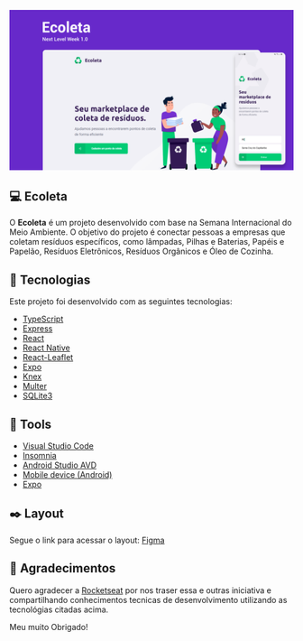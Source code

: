 ![Capa](https://github.com/lucasdzuc/Ecoleta/blob/master/assets/capa-readme.png)

## :computer: Ecoleta
O <b>Ecoleta</b> é um projeto desenvolvido com base na Semana Internacional do Meio Ambiente. O objetivo do projeto é conectar pessoas a empresas que coletam resíduos específicos, como lâmpadas, Pilhas e Baterias, Papéis e Papelão, Resíduos Eletrônicos, Resíduos Orgânicos e Óleo de Cozinha.


## :rocket: Tecnologias 

Este projeto foi desenvolvido com as seguintes tecnologias:

- [TypeScript](https://github.com/Microsoft/TypeScript)
- [Express](https://github.com/expressjs/express)
- [React](https://github.com/facebook/react)
- [React Native](https://github.com/facebook/react-native)
- [React-Leaflet](https://github.com/PaulLeCam/react-leaflet)
- [Expo](https://github.com/expo/expo)
- [Knex](http://knexjs.org/)
- [Multer](https://www.npmjs.com/package/multer)
- [SQLite3](https://www.sqlite.org/index.html)

## :hammer: Tools

- [Visual Studio Code](https://code.visualstudio.com/)
- [Insomnia](https://insomnia.rest/)
- [Android Studio AVD](https://developer.android.com/)
- [Mobile device (Android)]()
- [Expo](https://docs.expo.io/)

## :black_nib: Layout

Segue o link para acessar o layout: [Figma](https://www.figma.com/file/9TlOcj6l7D05fZhU12xWT3/Ecoleta-(Booster))

<h2>🤝 Agradecimentos</h2>

Quero agradecer a [Rocketseat](https://github.com/Rocketseat) por nos traser essa e outras iniciativa e compartilhando conhecimentos tecnicas de desenvolvimento utilizando as tecnológias citadas acima.

Meu muito Obrigado!





